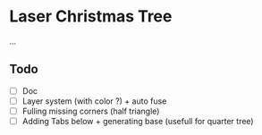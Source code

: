 
# Laser Christmas Tree
...

## Todo
- [ ] Doc
- [ ] Layer system (with color ?) + auto fuse
- [ ] Fulling missing corners (half triangle)
- [ ] Adding Tabs below + generating base (usefull for quarter tree)
